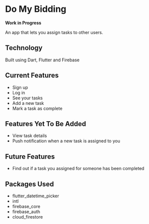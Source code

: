 # Do My Bidding

**Work in Progress**

An app that lets you assign tasks to other users. 

## Technology

Built using Dart, Flutter and Firebase

## Current Features
- Sign up
- Log in
- See your tasks
- Add a new task
- Mark a task as complete

## Features Yet To Be Added

- View task details
- Push notification when a new task is assigned to you

## Future Features
- Find out if a task you assigned for someone has been completed

## Packages Used
- flutter_datetime_picker
- intl
- firebase_core
- firebase_auth
- cloud_firestore

